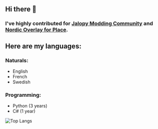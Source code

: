 ## Hi there 👋

### I've highly contributed for [Jalopy Modding Community](https://github.com/Jalopy-Mods) and [Nordic Overlay for Place](https://github.com/MeblIkea/NordicPlace).

## Here are my languages:
### Naturals:
- English
- French
- Swedish

### Programming:
- Python (3 years)
- C# (1 year)

![Top Langs](https://github-readme-stats.vercel.app/api/top-langs/?username=meblikea&langs_count=16&theme=github_dark&layout=compact)
